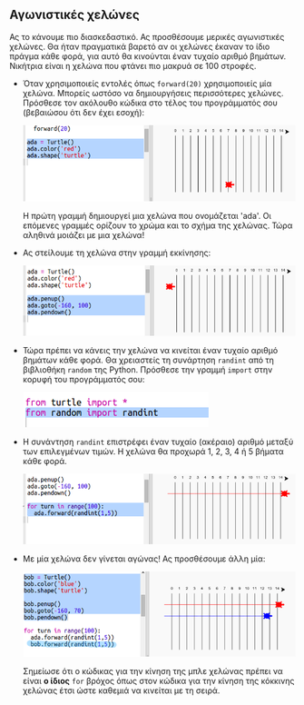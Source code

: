 ## Αγωνιστικές χελώνες

Ας το κάνουμε πιο διασκεδαστικό. Ας προσθέσουμε μερικές αγωνιστικές χελώνες. Θα ήταν πραγματικά βαρετό αν οι χελώνες έκαναν το ίδιο πράγμα κάθε φορά, για αυτό θα κινούνται έναν τυχαίο αριθμό βημάτων. Νικήτρια είναι η χελώνα που φτάνει πιο μακρυά σε 100 στροφές.

+ Όταν χρησιμοποιείς εντολές όπως `forward(20)` χρησιμοποιείς μία χελώνα. Μπορείς ωστόσο να δημιουργήσεις περισσότερες χελώνες. Πρόσθεσε τον ακόλουθο κώδικα στο τέλος του προγράμματός σου (βεβαιώσου ότι δεν έχει εσοχή):
    
    ![screenshot](images/race-red.png)
    
    Η πρώτη γραμμή δημιουργεί μια χελώνα που ονομάζεται 'ada'. Οι επόμενες γραμμές ορίζουν το χρώμα και το σχήμα της χελώνας. Τώρα αληθινά μοιάζει με μια χελώνα!

+ Ας στείλουμε τη χελώνα στην γραμμή εκκίνησης:
    
    ![screenshot](images/race-start.png)

+ Τώρα πρέπει να κάνεις την χελώνα να κινείται έναν τυχαίο αριθμό βημάτων κάθε φορά. Θα χρειαστείς τη συνάρτηση `randint` από τη βιβλιοθήκη `random` της Python. Πρόσθεσε την γραμμή `import` στην κορυφή του προγράμματός σου:
    
    ![screenshot](images/race-randint.png)

+ Η συνάντηση `randint` επιστρέφει έναν τυχαίο (ακέραιο) αριθμό μεταξύ των επιλεγμένων τιμών. Η χελώνα θα προχωρά 1, 2, 3, 4 ή 5 βήματα κάθε φορά.
    
    ![screenshot](images/race-random.png)

+ Με μία χελώνα δεν γίνεται αγώνας! Ας προσθέσουμε άλλη μία:
    
    ![screenshot](images/race-blue.png)
    
    Σημείωσε ότι ο κώδικας για την κίνηση της μπλε χελώνας πρέπει να είναι **ο ίδιος** `for` βρόχος όπως στον κώδικα για την κίνηση της κόκκινης χελώνας έτσι ώστε καθεμιά να κινείται με τη σειρά.